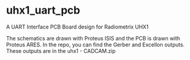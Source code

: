 uhx1_uart_pcb
=============

A UART Interface PCB Board design for Radiometrix UHX1

The schematics are drawn with Proteus ISIS and the PCB is drawn with Proteus ARES.
In the repo, you can find the Gerber and Excellon outputs. 
These outputs are in the uhx1 - CADCAM.zip